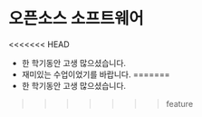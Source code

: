 # 오픈소스 소프트웨어 
<<<<<<< HEAD
- 한 학기동안 고생 많으셨습니다.
- 재미있는 수업이었기를 바랍니다.
=======
- 한 학기동안 고생 많으셨습니다.
>>>>>>> feature
